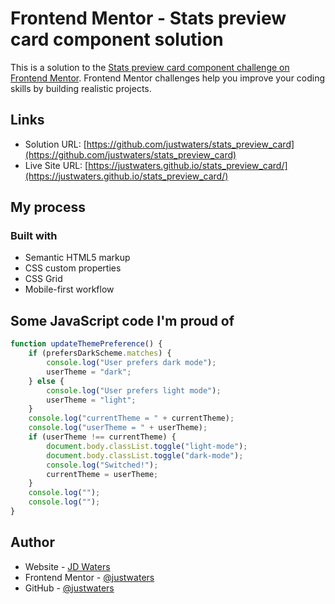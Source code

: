 # Frontend Mentor - Stats preview card component solution

This is a solution to the [Stats preview card component challenge on Frontend Mentor](https://www.frontendmentor.io/challenges/stats-preview-card-component-8JqbgoU62). Frontend Mentor challenges help you improve your coding skills by building realistic projects.

## Links

- Solution URL: [https://github.com/justwaters/stats_preview_card](https://github.com/justwaters/stats_preview_card)
- Live Site URL: [https://justwaters.github.io/stats_preview_card/](https://justwaters.github.io/stats_preview_card/)

## My process

### Built with

- Semantic HTML5 markup
- CSS custom properties
- CSS Grid
- Mobile-first workflow

## Some JavaScript code I'm proud of

```js
function updateThemePreference() {
	if (prefersDarkScheme.matches) {
		console.log("User prefers dark mode");
		userTheme = "dark";
	} else {
		console.log("User prefers light mode");
		userTheme = "light";
	}
	console.log("currentTheme = " + currentTheme);
	console.log("userTheme = " + userTheme);
	if (userTheme !== currentTheme) {
		document.body.classList.toggle("light-mode");
		document.body.classList.toggle("dark-mode");
		console.log("Switched!");
		currentTheme = userTheme;
	}
	console.log("");
	console.log("");
}
```

## Author

- Website - [JD Waters](https://justin.1waters.com)
- Frontend Mentor - [@justwaters](https://www.frontendmentor.io/profile/justwaters)
- GitHub - [@justwaters](https://github.com/justwaters)

